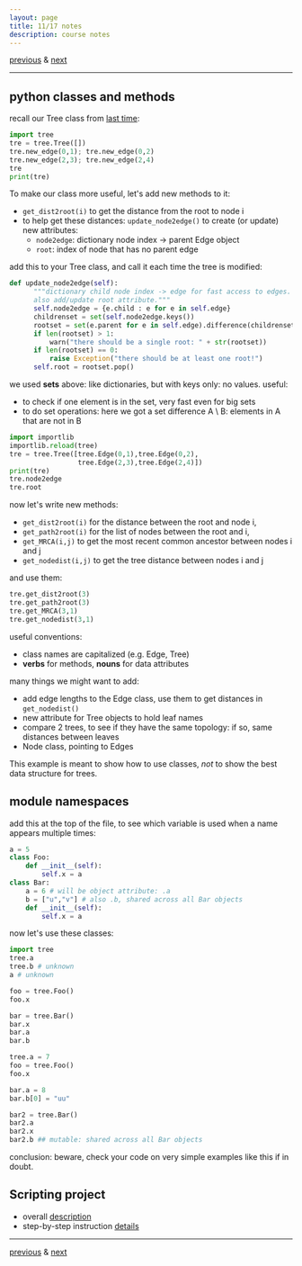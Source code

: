 ```yaml
---
layout: page
title: 11/17 notes
description: course notes
---
```

[previous](notes1115.html) & [next](notes1122.html)

---

## python classes and methods

recall our Tree class from
[last time](notes1115.html#python-classes-and-methods):

```python
import tree
tre = tree.Tree([])
tre.new_edge(0,1); tre.new_edge(0,2)
tre.new_edge(2,3); tre.new_edge(2,4)
tre
print(tre)
```

To make our class more useful, let's add new methods to it:

- `get_dist2root(i)` to get the distance from the root to node i
- to help get these distances: `update_node2edge()` to create (or update)
  new attributes:
  * `node2edge`: dictionary node index -> parent Edge object
  * `root`: index of node that has no parent edge

add this to your Tree class, and call it each time the tree is modified:

```python
def update_node2edge(self):
      """dictionary child node index -> edge for fast access to edges.
      also add/update root attribute."""
      self.node2edge = {e.child : e for e in self.edge}
      childrenset = set(self.node2edge.keys())
      rootset = set(e.parent for e in self.edge).difference(childrenset)
      if len(rootset) > 1:
          warn("there should be a single root: " + str(rootset))
      if len(rootset) == 0:
          raise Exception("there should be at least one root!")
      self.root = rootset.pop()
```

we used **sets** above: like dictionaries, but with keys only: no values.
useful:

- to check if one element is in the set, very fast even for big sets
- to do set operations: here we got a set difference A \ B:
  elements in A that are not in B

```python
import importlib
importlib.reload(tree)
tre = tree.Tree([tree.Edge(0,1),tree.Edge(0,2),
                 tree.Edge(2,3),tree.Edge(2,4)])
print(tre)
tre.node2edge
tre.root
```

now let's write new methods:

- `get_dist2root(i)` for the distance between the root and node i,
- `get_path2root(i)` for the list of nodes between the root and i,
- `get_MRCA(i,j)` to get the most recent common ancestor between nodes i and j
- `get_nodedist(i,j)` to get the tree distance between nodes i and j

and use them:

```python
tre.get_dist2root(3)
tre.get_path2root(3)
tre.get_MRCA(3,1)
tre.get_nodedist(3,1)
```

useful conventions:

- class names are capitalized (e.g. Edge, Tree)
- **verbs** for methods, **nouns** for data attributes

many things we might want to add:

- add edge lengths to the Edge class,
  use them to get distances in `get_nodedist()`
- new attribute for Tree objects to hold leaf names
- compare 2 trees, to see if they have the same topology:
  if so, same distances between leaves
- Node class, pointing to Edges

This example is meant to show how to use classes,
*not* to show the best data structure for trees.

<!--
```python
t1 = tree.Tree([tree.Edge(0,1),tree.Edge(0,2),tree.Edge(2,3),tree.Edge(2,4)])
t2 = tree.Tree([tree.Edge(0,1),tree.Edge(0,2),tree.Edge(2,3),tree.Edge(2,4),
                tree.Edge(1,5),tree.Edge(1,6)])
```
-->

## module namespaces

add this at the top of the file, to see which variable is used
when a name appears multiple times:

```python
a = 5
class Foo:
    def __init__(self):
        self.x = a
class Bar:
    a = 6 # will be object attribute: .a
    b = ["u","v"] # also .b, shared across all Bar objects
    def __init__(self):
        self.x = a
```

now let's use these classes:

```python
import tree
tree.a
tree.b # unknown
a # unknown

foo = tree.Foo()
foo.x

bar = tree.Bar()
bar.x
bar.a
bar.b

tree.a = 7
foo = tree.Foo()
foo.x

bar.a = 8
bar.b[0] = "uu"

bar2 = tree.Bar()
bar2.a
bar2.x
bar2.b ## mutable: shared across all Bar objects
```

conclusion: beware, check your code on very simple examples like this if in doubt.

## Scripting project

- overall [description](project1description)
- step-by-step instruction [details](project1stepsinstructions)

---
[previous](notes1115.html) & [next](notes1122.html)
